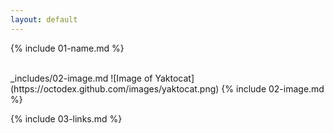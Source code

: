 ```yaml
---
layout: default
---
```


{% include 01-name.md %}

<br>
_includes/02-image.md
![Image of Yaktocat](https://octodex.github.com/images/yaktocat.png)
{% include 02-image.md %}

<br>

{% include 03-links.md %}

